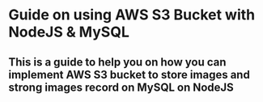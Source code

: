 # Guide on using AWS S3 Bucket with NodeJS & MySQL

## This is a guide to help you on how you can implement AWS S3 bucket to store images and strong images record on MySQL on NodeJS
